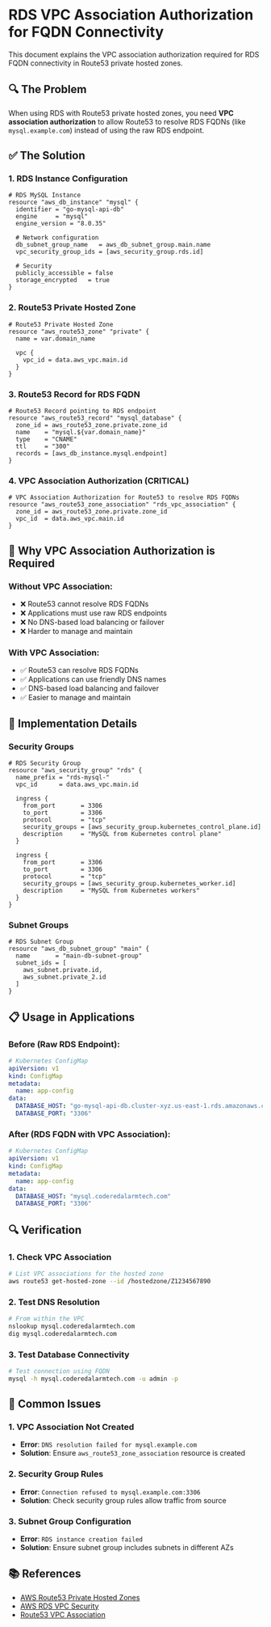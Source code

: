 # RDS VPC Association Authorization for FQDN Connectivity

This document explains the VPC association authorization required for RDS FQDN connectivity in Route53 private hosted zones.

## 🔍 **The Problem**

When using RDS with Route53 private hosted zones, you need **VPC association authorization** to allow Route53 to resolve RDS FQDNs (like `mysql.example.com`) instead of using the raw RDS endpoint.

## ✅ **The Solution**

### **1. RDS Instance Configuration**
```hcl
# RDS MySQL Instance
resource "aws_db_instance" "mysql" {
  identifier = "go-mysql-api-db"
  engine     = "mysql"
  engine_version = "8.0.35"
  
  # Network configuration
  db_subnet_group_name   = aws_db_subnet_group.main.name
  vpc_security_group_ids = [aws_security_group.rds.id]
  
  # Security
  publicly_accessible = false
  storage_encrypted   = true
}
```

### **2. Route53 Private Hosted Zone**
```hcl
# Route53 Private Hosted Zone
resource "aws_route53_zone" "private" {
  name = var.domain_name

  vpc {
    vpc_id = data.aws_vpc.main.id
  }
}
```

### **3. Route53 Record for RDS FQDN**
```hcl
# Route53 Record pointing to RDS endpoint
resource "aws_route53_record" "mysql_database" {
  zone_id = aws_route53_zone.private.zone_id
  name    = "mysql.${var.domain_name}"
  type    = "CNAME"
  ttl     = "300"
  records = [aws_db_instance.mysql.endpoint]
}
```

### **4. VPC Association Authorization (CRITICAL)**
```hcl
# VPC Association Authorization for Route53 to resolve RDS FQDNs
resource "aws_route53_zone_association" "rds_vpc_association" {
  zone_id = aws_route53_zone.private.zone_id
  vpc_id  = data.aws_vpc.main.id
}
```

## 🚨 **Why VPC Association Authorization is Required**

### **Without VPC Association:**
- ❌ Route53 cannot resolve RDS FQDNs
- ❌ Applications must use raw RDS endpoints
- ❌ No DNS-based load balancing or failover
- ❌ Harder to manage and maintain

### **With VPC Association:**
- ✅ Route53 can resolve RDS FQDNs
- ✅ Applications can use friendly DNS names
- ✅ DNS-based load balancing and failover
- ✅ Easier to manage and maintain

## 🔧 **Implementation Details**

### **Security Groups**
```hcl
# RDS Security Group
resource "aws_security_group" "rds" {
  name_prefix = "rds-mysql-"
  vpc_id      = data.aws_vpc.main.id

  ingress {
    from_port       = 3306
    to_port         = 3306
    protocol        = "tcp"
    security_groups = [aws_security_group.kubernetes_control_plane.id]
    description     = "MySQL from Kubernetes control plane"
  }

  ingress {
    from_port       = 3306
    to_port         = 3306
    protocol        = "tcp"
    security_groups = [aws_security_group.kubernetes_worker.id]
    description     = "MySQL from Kubernetes workers"
  }
}
```

### **Subnet Groups**
```hcl
# RDS Subnet Group
resource "aws_db_subnet_group" "main" {
  name       = "main-db-subnet-group"
  subnet_ids = [
    aws_subnet.private.id,
    aws_subnet.private_2.id
  ]
}
```

## 📋 **Usage in Applications**

### **Before (Raw RDS Endpoint):**
```yaml
# Kubernetes ConfigMap
apiVersion: v1
kind: ConfigMap
metadata:
  name: app-config
data:
  DATABASE_HOST: "go-mysql-api-db.cluster-xyz.us-east-1.rds.amazonaws.com"
  DATABASE_PORT: "3306"
```

### **After (RDS FQDN with VPC Association):**
```yaml
# Kubernetes ConfigMap
apiVersion: v1
kind: ConfigMap
metadata:
  name: app-config
data:
  DATABASE_HOST: "mysql.coderedalarmtech.com"
  DATABASE_PORT: "3306"
```

## 🔍 **Verification**

### **1. Check VPC Association**
```bash
# List VPC associations for the hosted zone
aws route53 get-hosted-zone --id /hostedzone/Z1234567890
```

### **2. Test DNS Resolution**
```bash
# From within the VPC
nslookup mysql.coderedalarmtech.com
dig mysql.coderedalarmtech.com
```

### **3. Test Database Connectivity**
```bash
# Test connection using FQDN
mysql -h mysql.coderedalarmtech.com -u admin -p
```

## 🚨 **Common Issues**

### **1. VPC Association Not Created**
- **Error**: `DNS resolution failed for mysql.example.com`
- **Solution**: Ensure `aws_route53_zone_association` resource is created

### **2. Security Group Rules**
- **Error**: `Connection refused to mysql.example.com:3306`
- **Solution**: Check security group rules allow traffic from source

### **3. Subnet Group Configuration**
- **Error**: `RDS instance creation failed`
- **Solution**: Ensure subnet group includes subnets in different AZs

## 📚 **References**

- [AWS Route53 Private Hosted Zones](https://docs.aws.amazon.com/Route53/latest/DeveloperGuide/hosted-zones-private.html)
- [AWS RDS VPC Security](https://docs.aws.amazon.com/AmazonRDS/latest/UserGuide/USER_VPC.html)
- [Route53 VPC Association](https://docs.aws.amazon.com/Route53/latest/DeveloperGuide/hosted-zones-private-associate-vpcs.html)

